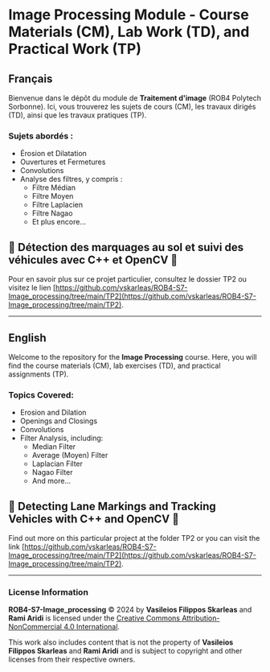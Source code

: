# Image Processing Module - Course Materials (CM), Lab Work (TD), and Practical Work (TP)

## Français

Bienvenue dans le dépôt du module de **Traitement d'image** (ROB4 Polytech Sorbonne). Ici, vous trouverez les sujets de cours (CM), les travaux dirigés (TD), ainsi que les travaux pratiques (TP).

### Sujets abordés :
- Érosion et Dilatation
- Ouvertures et Fermetures
- Convolutions
- Analyse des filtres, y compris :
  - Filtre Médian
  - Filtre Moyen
  - Filtre Laplacien
  - Filtre Nagao
  - Et plus encore...

## 🚗 Détection des marquages ​​au sol et suivi des véhicules avec C++ et OpenCV 🚗

Pour en savoir plus sur ce projet particulier, consultez le dossier TP2 ou visitez le lien [https://github.com/vskarleas/ROB4-S7-Image_processing/tree/main/TP2](https://github.com/vskarleas/ROB4-S7-Image_processing/tree/main/TP2).

---

## English

Welcome to the repository for the **Image Processing** course. Here, you will find the course materials (CM), lab exercises (TD), and practical assignments (TP).

### Topics Covered:
- Erosion and Dilation
- Openings and Closings
- Convolutions
- Filter Analysis, including:
  - Median Filter
  - Average (Moyen) Filter
  - Laplacian Filter
  - Nagao Filter
  - And more...

## 🚗 Detecting Lane Markings and Tracking Vehicles with C++ and OpenCV 🚗

Find out more on this particular project at the folder TP2 or you can visit the link [https://github.com/vskarleas/ROB4-S7-Image_processing/tree/main/TP2](https://github.com/vskarleas/ROB4-S7-Image_processing/tree/main/TP2).

---

### License Information

**ROB4-S7-Image_processing** © 2024 by **Vasileios Filippos Skarleas** and **Rami Aridi** is licensed under the [Creative Commons Attribution-NonCommercial 4.0 International](https://creativecommons.org/licenses/by-nc/4.0/). 

This work also includes content that is not the property of **Vasileios Filippos Skarleas** and **Rami Aridi** and is subject to copyright and other licenses from their respective owners.
